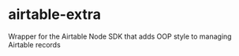 # airtable-extra
Wrapper for the Airtable Node SDK that adds OOP style to managing Airtable records
